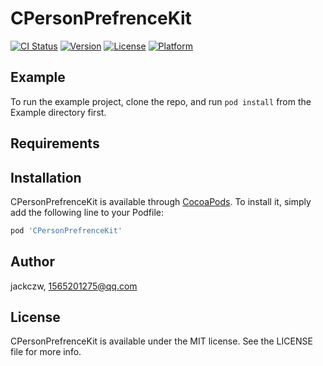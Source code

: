 # CPersonPrefrenceKit

[![CI Status](https://img.shields.io/travis/jackczw/CPersonPrefrenceKit.svg?style=flat)](https://travis-ci.org/jackczw/CPersonPrefrenceKit)
[![Version](https://img.shields.io/cocoapods/v/CPersonPrefrenceKit.svg?style=flat)](https://cocoapods.org/pods/CPersonPrefrenceKit)
[![License](https://img.shields.io/cocoapods/l/CPersonPrefrenceKit.svg?style=flat)](https://cocoapods.org/pods/CPersonPrefrenceKit)
[![Platform](https://img.shields.io/cocoapods/p/CPersonPrefrenceKit.svg?style=flat)](https://cocoapods.org/pods/CPersonPrefrenceKit)

## Example

To run the example project, clone the repo, and run `pod install` from the Example directory first.

## Requirements

## Installation

CPersonPrefrenceKit is available through [CocoaPods](https://cocoapods.org). To install
it, simply add the following line to your Podfile:

```ruby
pod 'CPersonPrefrenceKit'
```

## Author

jackczw, 1565201275@qq.com

## License

CPersonPrefrenceKit is available under the MIT license. See the LICENSE file for more info.
